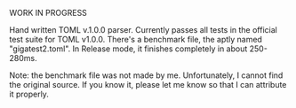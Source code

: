 WORK IN PROGRESS

Hand written TOML v.1.0.0 parser. Currently passes all tests in the official test suite for TOML v1.0.0.
There's a benchmark file, the aptly named "gigatest2.toml". In Release mode, it finishes completely in about 250-280ms.

Note: the benchmark file was not made by me. Unfortunately, I cannot find the original source. If you know it, please let me know
so that I can attribute it properly.
